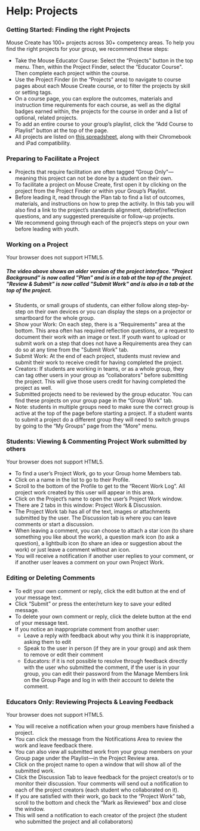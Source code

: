 Help: Projects
==============

### Getting Started: Finding the right Projects

Mouse Create has 100+ projects across 30+ competency areas. To help you find the right projects for your group, we recommend these steps:

*   Take the Mouse Educator Course: Select the “Projects" button in the top menu. Then, within the Project Finder, select the “Educator Course". Then complete each project within the course.
*   Use the Project Finder (in the “Projects" area) to navigate to course pages about each Mouse Create course, or to filter the projects by skill or setting tags.
*   On a course page, you can explore the outcomes, materials and instruction time requirements for each course, as well as the digital badges earned within, the projects for the course in order and a list of optional, related projects.
*   To add an entire course to your group’s playlist, click the “Add Course to Playlist” button at the top of the page. 
*   All projects are listed on [this spreadsheet](https://docs.google.com/spreadsheets/d/1tpFh32ZsngoccuSEEjZyI_4xu3_v6Ocvk_WgY9L35FY/edit#gid=236506175), along with their Chromebook and iPad compatibility.

### Preparing to Facilitate a Project

*   Projects that require facilitation are often tagged “Group Only"—meaning this project can not be done by a student on their own.
*   To facilitate a project on Mouse Create, first open it by clicking on the project from the Project Finder or within your Group’s Playlist.
*   Before leading it, read through the Plan tab to find a list of outcomes, materials, and instructions on how to prep the activity. In this tab you will also find a link to the project’s standards alignment, debrief/reflection questions, and any suggested prerequisite or follow-up projects.
*   We recommend going through each of the project’s steps on your own before leading with youth.

### Working on a Project

Your browser does not support HTML5.

##### The video above shows an older version of the project interface. "Project Background" is now called "Plan" and is in a tab at the top of the project. "Review & Submit" is now called "Submit Work" and is also in a tab at the top of the project.

*   Students, or small groups of students, can either follow along step-by-step on their own devices or you can display the steps on a projector or smartboard for the whole group.
*   Show your Work: On each step, there is a “Requirements" area at the bottom. This area often has required reflection questions, or a request to document their work with an image or text. If youth want to upload or submit work on a step that does not have a Requirements area they can do so at any time from the "Submit Work" tab.
*   Submit Work: At the end of each project, students must review and submit their work to receive credit for having completed the project.
*   Creators: If students are working in teams, or as a whole group, they can tag other users in your group as “collaborators" before submitting the project. This will give those users credit for having completed the project as well.
*   Submitted projects need to be reviewed by the group educator. You can find these projects on your group page in the “Group Work" tab.
*   Note: students in multiple groups need to make sure the correct group is active at the top of the page before starting a project. If a student wants to submit a project do a different group they will need to switch groups by going to the “My Groups" page from the “More" menu.

### Students: Viewing & Commenting Project Work submitted by others

Your browser does not support HTML5.

*   To find a user’s Project Work, go to your Group home Members tab.
*   Click on a name in the list to go to their Profile.
*   Scroll to the bottom of the Profile to get to the “Recent Work Log”. All project work created by this user will appear in this area.
*   Click on the Project’s name to open the user’s Project Work window.
*   There are 2 tabs in this window: Project Work & Discussion.
*   The Project Work tab has all of the text, images or attachments submitted by the user. The Discussion tab is where you can leave comments or start a discussion.
*   When leaving a comment, you can choose to attach a star icon (to share something you like about the work), a question mark icon (to ask a question), a lightbulb icon (to share an idea or suggestion about the work) or just leave a comment without an icon.
*   You will receive a notification if another user replies to your comment, or if another user leaves a comment on your own Project Work.

### Editing or Deleting Comments

*   To edit your own comment or reply, click the edit button at the end of your message text.
*   Click “Submit” or press the enter/return key to save your edited message.
*   To delete your own comment or reply, click the delete button at the end of your message text.
*   If you notice an inappropriate comment from another user:
    *   Leave a reply with feedback about why you think it is inappropriate, asking them to edit
    *   Speak to the user in person (if they are in your group) and ask them to remove or edit their comment
    *   Educators: if it is not possible to resolve through feedback directly with the user who submitted the comment, if the user is in your group, you can edit their password from the Manage Members link on the Group Page and log in with their account to delete the comment.

### Educators Only: Reviewing Projects & Leaving Feedback

Your browser does not support HTML5.

*   You will receive a notification when your group members have finished a project.
*   You can click the message from the Notifications Area to review the work and leave feedback there.
*   You can also view all submitted work from your group members on your Group page under the Playlist—in the Project Review area.
*   Click on the project name to open a window that will show all of the submitted work.
*   Click the Discussion Tab to leave feedback for the project creator/s or to monitor their discussion. Your comments will send out a notification to each of the project creators (each student who collaborated on it).
*   If you are satisfied with their work, go back to the “Project Work” tab, scroll to the bottom and check the “Mark as Reviewed" box and close the window.
*   This will send a notification to each creator of the project (the student who submitted the project and all collaborators)
